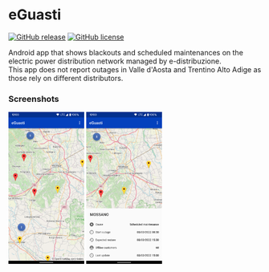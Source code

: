 # eGuasti

[![GitHub release](https://img.shields.io/github/release/Alberto97/eGuasti)](https://github.com/Alberto97/eGuasti/releases/latest)
[![GitHub license](https://img.shields.io/github/license/Alberto97/eGuasti)](https://github.com/Alberto97/eGuasti/blob/master/LICENSE)

Android app that shows blackouts and scheduled maintenances on the electric power distribution network managed by e-distribuzione.\
This app does not report outages in Valle d'Aosta and Trentino Alto Adige as those rely on different distributors.

### Screenshots

<img src="art/app_1.png" width="30%"> <img src="art/app_2.png" width="30%">
